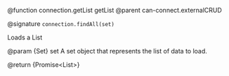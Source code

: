 @function connection.getList getList
@parent can-connect.externalCRUD

@signature `connection.findAll(set)`

  Loads a List

  @param {Set} set A set object that represents the list of data to load.
  
  @return {Promise<List<Instance>>}
